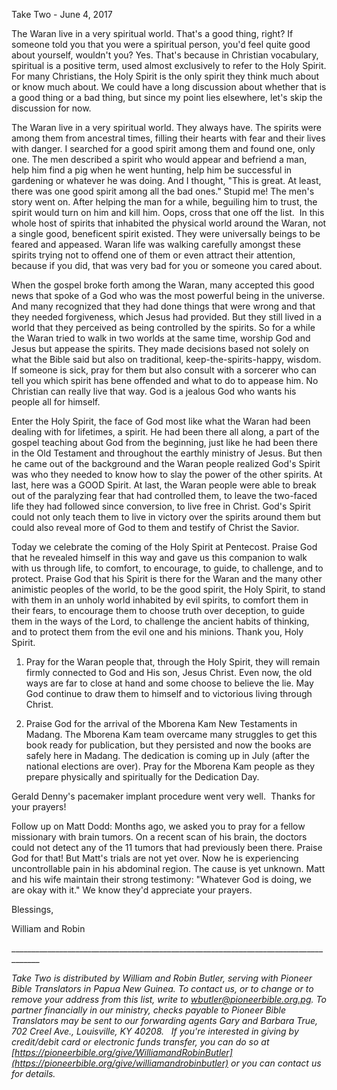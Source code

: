 Take Two - June 4, 2017

The Waran live in a very spiritual world. That's a good thing, right? If
someone told you that you were a spiritual person, you'd feel quite good
about yourself, wouldn't you? Yes. That's because in Christian
vocabulary, spiritual is a positive term, used almost exclusively to
refer to the Holy Spirit. For many Christians, the Holy Spirit is the
only spirit they think much about or know much about. We could have a
long discussion about whether that is a good thing or a bad thing, but
since my point lies elsewhere, let's skip the discussion for now.

The Waran live in a very spiritual world. They always have. The spirits
were among them from ancestral times, filling their hearts with fear and
their lives with danger. I searched for a good spirit among them and
found one, only one. The men described a spirit who would appear and
befriend a man, help him find a pig when he went hunting, help him be
successful in gardening or whatever he was doing. And I thought, "This
is great. At least, there was one good spirit among all the bad ones."
Stupid me! The men's story went on. After helping the man for a while,
beguiling him to trust, the spirit would turn on him and kill him. Oops,
cross that one off the list.  In this whole host of spirits that
inhabited the physical world around the Waran, not a single good,
beneficent spirit existed. They were universally beings to be feared and
appeased. Waran life was walking carefully amongst these spirits trying
not to offend one of them or even attract their attention, because if
you did, that was very bad for you or someone you cared about.

When the gospel broke forth among the Waran, many accepted this good
news that spoke of a God who was the most powerful being in the
universe. And many recognized that they had done things that were wrong
and that they needed forgiveness, which Jesus had provided. But they
still lived in a world that they perceived as being controlled by the
spirits. So for a while the Waran tried to walk in two worlds at the
same time, worship God and Jesus but appease the spirits. They made
decisions based not solely on what the Bible said but also on
traditional, keep-the-spirits-happy, wisdom. If someone is sick, pray
for them but also consult with a sorcerer who can tell you which spirit
has bene offended and what to do to appease him. No Christian can really
live that way. God is a jealous God who wants his people all for
himself.

Enter the Holy Spirit, the face of God most like what the Waran had been
dealing with for lifetimes, a spirit. He had been there all along, a
part of the gospel teaching about God from the beginning, just like he
had been there in the Old Testament and throughout the earthly ministry
of Jesus. But then he came out of the background and the Waran people
realized God's Spirit was who they needed to know how to slay the power
of the other spirits. At last, here was a GOOD Spirit. At last, the
Waran people were able to break out of the paralyzing fear that had
controlled them, to leave the two-faced life they had followed since
conversion, to live free in Christ. God's Spirit could not only teach
them to live in victory over the spirits around them but could also
reveal more of God to them and testify of Christ the Savior.

Today we celebrate the coming of the Holy Spirit at Pentecost. Praise
God that he revealed himself in this way and gave us this companion to
walk with us through life, to comfort, to encourage, to guide, to
challenge, and to protect. Praise God that his Spirit is there for the
Waran and the many other animistic peoples of the world, to be the good
spirit, the Holy Spirit, to stand with them in an unholy world inhabited
by evil spirits, to comfort them in their fears, to encourage them to
choose truth over deception, to guide them in the ways of the Lord, to
challenge the ancient habits of thinking, and to protect them from the
evil one and his minions. Thank you, Holy Spirit.

1.  Pray for the Waran people that, through the Holy Spirit, they will
    remain firmly connected to God and His son, Jesus Christ. Even now,
    the old ways are far to close at hand and some choose to believe the
    lie. May God continue to draw them to himself and to victorious
    living through Christ.

2.  Praise God for the arrival of the Mborena Kam New Testaments in
    Madang. The Mborena Kam team overcame many struggles to get this
    book ready for publication, but they persisted and now the books are
    safely here in Madang. The dedication is coming up in July (after
    the national elections are over). Pray for the Mborena Kam people as
    they prepare physically and spiritually for the Dedication Day.

Gerald Denny's pacemaker implant procedure went very well.  Thanks for
your prayers! 

Follow up on Matt Dodd: Months ago, we asked you to pray for a fellow
missionary with brain tumors. On a recent scan of his brain, the doctors
could not detect any of the 11 tumors that had previously been there.
Praise God for that! But Matt's trials are not yet over. Now he is
experiencing uncontrollable pain in his abdominal region. The cause is
yet unknown. Matt and his wife maintain their strong testimony:
"Whatever God is doing, we are okay with it." We know they'd appreciate
your prayers.

Blessings,

William and Robin

\_\_\_\_\_\_\_\_\_\_\_\_\_\_\_\_\_\_\_\_\_\_\_\_\_\_\_\_\_\_\_\_\_\_\_\_\_\_\_\_\_\_\_\_\_\_\_\_\_\_\_\_\_\_\_\_\_\_\_\_\_\_\_\_\_\_\_\_\_\_\_\_\_\_\_\_\_\_\_\_\_\_\_\_\_

*Take Two is distributed by William and Robin Butler, serving with
Pioneer Bible Translators in Papua New Guinea. To contact us, or to
change or to remove your address from this list, write to
<wbutler@pioneerbible.org.pg>. To partner financially in our ministry,
checks payable to Pioneer Bible Translators may be sent to our
forwarding agents Gary and Barbara True, 702 Creel Ave., Louisville, KY
40208.   If you're interested in giving by credit/debit card or
electronic funds transfer, you can do so at
[https://pioneerbible.org/give/WilliamandRobinButler](https://pioneerbible.org/give/williamandrobinbutler)
or you can contact us for details.*

